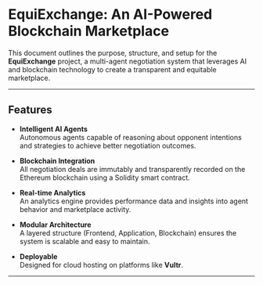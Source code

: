# EquiExchange: An AI-Powered Blockchain Marketplace

This document outlines the purpose, structure, and setup for the **EquiExchange** project, a multi-agent negotiation system that leverages AI and blockchain technology to create a transparent and equitable marketplace.

---

## Features

- **Intelligent AI Agents**  
  Autonomous agents capable of reasoning about opponent intentions and strategies to achieve better negotiation outcomes.

- **Blockchain Integration**  
  All negotiation deals are immutably and transparently recorded on the Ethereum blockchain using a Solidity smart contract.

- **Real-time Analytics**  
  An analytics engine provides performance data and insights into agent behavior and marketplace activity.

- **Modular Architecture**  
  A layered structure (Frontend, Application, Blockchain) ensures the system is scalable and easy to maintain.

- **Deployable**  
  Designed for cloud hosting on platforms like **Vultr**.

---
